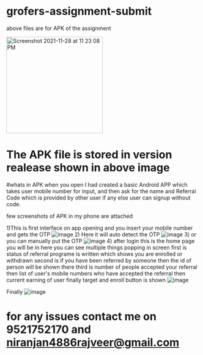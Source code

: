 # grofers-assignment-submit


above files are for APK of the assignment

<img width="252" alt="Screenshot 2021-11-28 at 11 23 08 PM" src="https://user-images.githubusercontent.com/40751955/143779837-1b8e4b90-98e4-4f56-a726-b7f1f6cb8bbd.png">

# The APK file is stored in version realease shown in above image


#whats in APK when you open
I had created a basic Android APP which takes user mobile number for input, and then ask for the name and Referral Code which is provided by other user if any else user can signup without code.

few screenshots of APK in my phone are attached

1)This is first interface on app opening and you insert your mobile number and gets the OTP
![image](https://user-images.githubusercontent.com/40751955/143780088-5566518c-9b66-4125-b670-be2b002d019f.png)
2) Here it will auto detect the OTP
![image](https://user-images.githubusercontent.com/40751955/143780196-9f35ff2e-c56c-4951-805d-0052a64848d9.png)
3) or you can manually put the OTP
![image](https://user-images.githubusercontent.com/40751955/143780217-015ca798-4a78-4d44-86dc-f9100620d32c.png)
4) after login this is the home page you will be in here you can see multiple things popping in screen
      first is status of referral programe is written which shows you are enrolled or withdrawn
      second is if you have been referred by someone then the id of person will be shown there
      third is number of people accepted your referral
      then list of user's mobile numbers who have accepted the referral
      then current earning of user 
      finally target and enroll button is shown
![image](https://user-images.githubusercontent.com/40751955/143780236-f2f5735f-e8c9-4d4a-9979-cdcf41c0001b.png)

Finally
![image](https://user-images.githubusercontent.com/40751955/143780377-5d6e7899-43e5-4d68-94f7-9f93f08216b8.png)


# for any issues contact me on 9521752170 and niranjan4886rajveer@gmail.com
